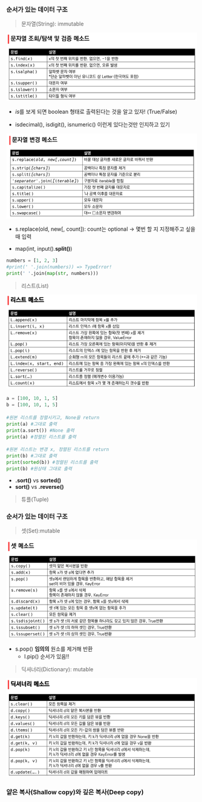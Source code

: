 ### 순서가 있는 데이터 구조

> 문자열(String): immutable

![](python_day6.assets/day6.png)

* *is*를 보게 되면 boolean 형태로 출력된다는 것을 알고 있자! (True/False)

* isdecimal(), isdigit(), isnumeric() 이런게 있다는것만 인지하고 있기

![](python_day6.assets/day6_2.png)



* s.replace(old, new[, count]): count는 optional -> 몇번 할 지 지정해주고 싶을 때 입력

* map(int, input().**split()**)

```python
numbers = [1, 2, 3]
#print(' '.join(numbers)) => TypeError!
print(' '.join(map(str, numbers)))
```



> 리스트(List)

![](python_day6.assets/day6_3.png)

```python
a = [100, 10, 1, 5]
b = [100, 10, 1, 5]

#원본 리스트를 정렬시키고, None을 return
print(a) #그대로 출력
print(a.sort()) #None 출력
print(a) #정렬된 리스트를 출력

#원본 리스트는 변경 x, 정렬된 리스트를 return
print(b) #그대로 출력
print(sorted(b)) #정렬된 리스트를 출력
print(b) #원상태 그대로 출력
```

* **.sort()** vs **sorted()**
* **sort()** vs **.reverse()** 



> 튜플(Tuple)



### 순서가 있는 데이터 구조

> 셋(Set):mutable

![](python_day6.assets/day6_4.png)

* s.pop() **임의의** 원소를 제거해 반환
  * l.pip() 순서가 있음!!



> 딕셔너리(Dictionary): mutable

![](python_day6.assets/day6_5.png)



### 얕은 복사(Shallow copy)와 깊은 복사(Deep copy)

